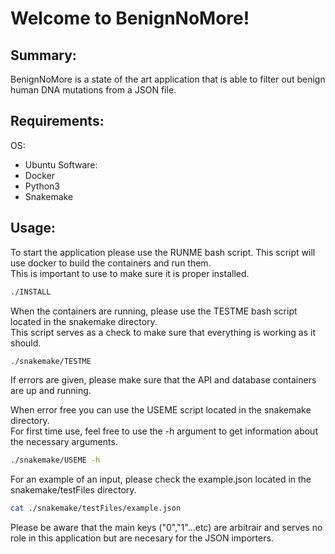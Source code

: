 # Welcome to BenignNoMore!

## Summary:
BenignNoMore is a state of the art application that is able to filter out benign human DNA mutations from a JSON file.

## Requirements:
OS:
- Ubuntu
Software:
- Docker
- Python3
- Snakemake

## Usage:
To start the application please use the RUNME bash script. This script will use docker to build the containers and run them.  
This is important to use to make sure it is proper installed.  
```bash
./INSTALL
```  
   
When the containers are running, please use the TESTME bash script located in the snakemake directory.  
This script serves as a check to make sure that everything is working as it should.  
```bash  
./snakemake/TESTME
```  
If errors are given, please make sure that the API and database containers are up and running.  

When error free you can use the USEME script located in the snakemake directory.  
For first time use, feel free to use the -h argument to get information about the necessary arguments.  
```bash  
./snakemake/USEME -h
```  
For an example of an input, please check the example.json located in the snakemake/testFiles directory.  
```bash  
cat ./snakemake/testFiles/example.json
```  
Please be aware that the main keys ("0","1"...etc) are arbitrair and serves no role in this application but are necesary for the JSON importers.
